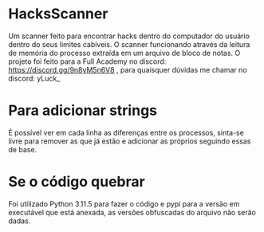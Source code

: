 # HacksScanner
Um scanner feito para encontrar hacks dentro do computador do usuário dentro do seus limites cabíveis. O scanner funcionando através da leitura de memória do processo extraída em um arquivo de bloco de notas. O projeto foi feito para a Full Academy no discord: https://discord.gg/9n8yM5n6V8 , para quaisquer dúvidas me chamar no discord: yLuck_

# Para adicionar strings
É possível ver em cada linha as diferenças entre os processos, sinta-se livre para remover as que já estão e adicionar as próprios seguindo essas de base.

# Se o código quebrar
Foi utilizado Python 3.11.5 para fazer o código e pypi para a versão em executável que está anexada, as versões obfuscadas do arquivo não serão dadas.
